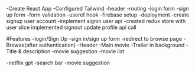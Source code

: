 -Create React App
-Configured Tailwind
-header
-routing
-login form
-sign up form
-form validation
-useref hook
-firebase setup
-deployment
-create signup user account
-implement signin user api
-created redux store with user slice
implemented signout
update profile api call


#Features
-login/Sign Up
   -sign in/sign up form
   -redirect to browse page
-Browse(after authentication)
  -Header
  -Main movie
    -Trailer in background
    -Title & description
    -movie suggestion
      -movie list

-netflix gpt
  -search bar
  -movie suggestion